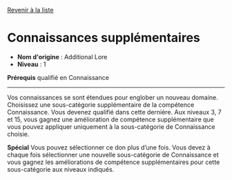 [Revenir à la liste](list.md)

# Connaissances supplémentaires

 * **Nom d'origine** : Additional Lore
 * **Niveau** : 1


<p><strong>Prérequis</strong> qualifié en Connaissance</p>
<hr>
<p>Vos connaissances se sont étendues pour englober un nouveau domaine. Choisissez une sous-catégorie supplémentaire de la compétence Connaissance. Vous devenez qualifié dans cette dernière. Aux niveaux 3, 7 et 15, vous gagnez une amélioration de compétence supplémentaire que vous pouvez appliquer uniquement à la sous-catégorie de Connaissance choisie. </p>
<p><strong>Spécial</strong> Vous pouvez sélectionner ce don plus d’une fois. Vous devez à chaque fois sélectionner une nouvelle sous-catégorie de Connaissance et vous gagnez les améliorations de compétence supplémentaires pour cette sous-catégorie aux niveaux indiqués.</p>
